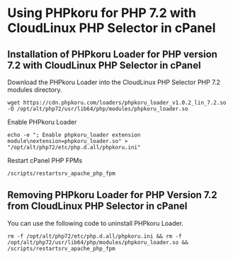 # Using PHPkoru for PHP 7.2 with CloudLinux PHP Selector in cPanel

## Installation of PHPkoru Loader for PHP version 7.2 with CloudLinux PHP Selector in cPanel

Download the PHPkoru Loader into the CloudLinux PHP Selector PHP 7.2 modules directory.
```shell
wget https://cdn.phpkoru.com/loaders/phpkoru_loader_v1.0.2_lin_7.2.so -O /opt/alt/php72/usr/lib64/php/modules/phpkoru_loader.so
```

Enable PHPkoru Loader
```shell
echo -e "; Enable phpkoru_loader extension module\nextension=phpkoru_loader.so" > "/opt/alt/php72/etc/php.d.all/phpkoru.ini"
```

Restart cPanel PHP FPMs
```shell
/scripts/restartsrv_apache_php_fpm
```

## Removing PHPkoru Loader for PHP Version 7.2 from CloudLinux PHP Selector in cPanel

You can use the following code to uninstall PHPkoru Loader.
```shell
rm -f /opt/alt/php72/etc/php.d.all/phpkoru.ini && rm -f /opt/alt/php72/usr/lib64/php/modules/phpkoru_loader.so && /scripts/restartsrv_apache_php_fpm
```